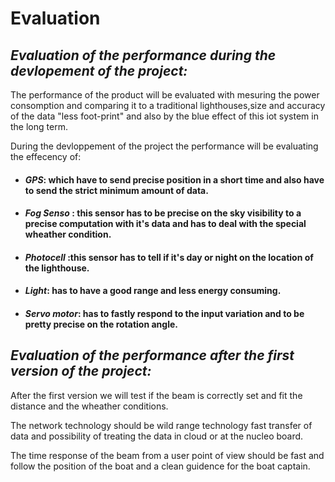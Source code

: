# Evaluation 



## *Evaluation of the performance during the devlopement of the project:*

The performance of the product will be evaluated with  mesuring  the power consomption and comparing it to a traditional lighthouses,size and accuracy of the data "less foot-print" and also by the blue effect of this iot system  in the long term.

During the devloppement of the project the performance will be evaluating the effecency of:

 * #### *GPS*:  which have to send precise position in a short time and also have to send the strict minimum amount of data.
 * #### *Fog Senso* : this sensor has to be precise on the sky visibility to  a precise computation with it's data and has to deal with the special wheather condition.

 * #### *Photocell* :this sensor has to tell if it's day or night on the location of the lighthouse. 

 * #### *Light*: has to have a good range and less energy consuming.   
 * #### *Servo motor*: has to fastly respond to the input variation and to be pretty precise on the rotation angle. 

## *Evaluation of the performance after the first version of the project:*
After the first version we will test if the beam is correctly set and fit the distance and the wheather conditions. 

The network technology should be wild range technology fast transfer of data and possibility of treating the data in cloud or at the nucleo board.

The time response of the beam from a user point of view should be fast and follow the position of the boat  and a clean guidence for the boat captain.

